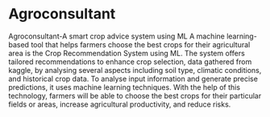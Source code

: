 # Agroconsultant
Agroconsultant-A smart crop advice system using ML
A machine learning-based tool that helps farmers choose the best crops for their agricultural area is the Crop Recommendation System using ML. The system offers tailored recommendations to enhance crop selection, data gathered from kaggle, by analysing several aspects including soil type, climatic conditions, and historical crop data. To analyse input information and generate precise predictions, it uses machine learning techniques. With the help of this technology, farmers will be able to choose the best crops for their particular fields or areas, increase agricultural productivity, and reduce risks.
